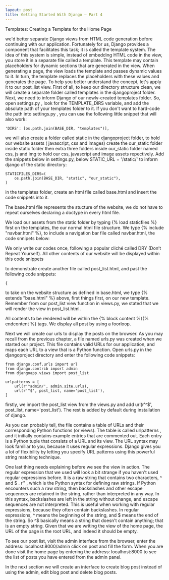 ```yaml
---
layout: post
title: Getting Started With Django – Part 4
---
```


Templates: Creating a Template for the Home Page

we'd better separate Django views from HTML code generation before continuing with our application. Fortunately for us, Django provides a component that facilitates this task; it is called the template system. The idea of this system is simple, instead of embedding HTML code in the view, you store it in a separate file called a template. This template may contain placeholders for dynamic sections that are generated in the view. When generating a page, the view loads the template and passes dynamic values to it. In turn, the template replaces the placeholders with these values and generates the page. To help you better understand the concept, let's apply it to our post_list view. First of all, to keep our directory structure clean, we will create a separate folder called templates in the djangoproject folder. Next, we need to inform Django of our newly-created templates folder. So, open settings.py , look for the TEMPLATE_DIRS variable, and add the absolute path of your templates folder to it. If you don't want
to hard-code the path into settings.py , you can use the following little snippet that will also work:

	'DIRS': [os.path.join(BASE_DIR, "templates")],

we will also create a folder  called static in the djangoproject folder, to hold our website assets ( javascript, css and images) create the our_static folder inside static folder then extra three folders inside our_static folder named css, js and img to hold our css, javascript and image assets repectively. Add the snippets below in settings.py, below STATIC_URL = '/static/'  to inform django of the static directory:

	STATICFILES_DIRS=(
		os.path.join(BASE_DIR, "static", "our_static"),
	)

in the templates folder, create an html file called base.html and insert the code snippets into it.
	

The base.html file represents the stucture of the website, we do not have to repeat ourselves declaring a doctype in every html file.

We load our assets from the static folder by typing {% load staticfiles %} first on the templates, the our normal html file structure. We type {% include "navbar.html" %}, to include a navigation bar file called navbar.html, the code snnipets below:

	
We only write our codes once, following a popular cliché called DRY (Don’t Repeat Yourself).
All other contents of our website will be displayed within this code snippets
		
to demonstrate create another file called post_list.html, and past the following code snippets:

	{
to take on the website structure as defined in base.html, we type 	{% extends "base.html" %} above, first things first, on our new template. Remember from our post_list view function in views.py, we stated that we will render the view in post_list.html.


All contents to be rendered will be within the {% block content %}{% endcontent %} tags.
We display all post by using a foorloop.

Next we will create our urls to display the posts on the browser. As you may recall from the previous chapter, a file named urls.py was created when we started our project. This file contains valid URLs for our application, and maps each URL to a view that is a Python function. Open urls.py in the djangoproject directory and enter the following code snippets:

	from django.conf.urls import url
	from django.contrib import admin
	from djangoapp.views import post_list

	urlpatterns = [
	    url(r'^admin/', admin.site.urls),
	    url(r'^$', post_list, name='post_list'),
	]

firstly, we import the post_list view from the views.py and add url(r'^$', post_list, name='post_list'). The rest is added by default during installation of django. 

As you can probably tell, the file contains a table of URLs and their corresponding Python functions (or views). The table is called urlpatterns , and it initially contains example entries that are commented out. Each entry is a Python tuple that consists of a URL and its view. The URL syntax may look familiar to you, because it uses regular expressions. Django gives you a lot of flexibility by letting you specify URL patterns using this powerful string matching technique.

One last thing needs explaining before we see the view in action. The regular expression that we used will look a bit strange if you haven't used regular expressions before. It is a raw string that contains two characters, ^ and $ . r'' , which is the Python syntax for defining raw strings. If Python encounters such a raw string, then backslashes and other escape sequences are retained in the string, rather than interpreted in any way. In this syntax, backslashes are left in the string without change, and escape sequences are not interpreted. This is useful when working with regular expressions, because they often contain backslashes. In regular expressions, ^ means the beginning of the string, and $ means the end of the string. So ^$ basically means a string that doesn't contain anything; that is an empty string. Given that we are writing the view of the home page, the URL of the page is the root URL, and indeed it should be empty.

To see our post list, visit the admin interface from the browser, enter the address: 
	localhost:8000/admin
click on post and fill the form. When you are done visit the home page by entering the address:
	localhost:8000
to see the list of posts you have entered from the admin panel.

In the next section we will create an interface to create blog post instead of using the admin, edit blog post and delete blog posts.
